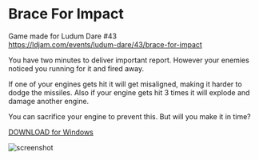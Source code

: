# Brace For Impact
Game made for Ludum Dare #43  
https://ldjam.com/events/ludum-dare/43/brace-for-impact

You have two minutes to deliver important report. However your enemies noticed you running for it and fired away.  
  
If one of your engines gets hit it will get misaligned, making it harder to dodge the missiles. Also if your engine gets hit 3 times it will explode and damage another engine.  
  
You can sacrifice your engine to prevent this. But will you make it in time?  

[DOWNLOAD for Windows](https://github.com/keksa/ld43_brace_for_impact/releases/download/0.1/ld_release.exe)

![screenshot](https://static.jam.vg/raw/652/e1/z/1c17d.png)

